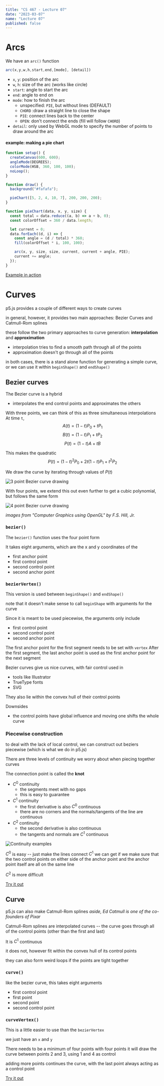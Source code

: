 ```yaml
---
title: "CS 467 - Lecture 07"
date: "2023-03-07"
name: "Lecture 07"
published: false
---
```


# Arcs

We have an `arc()` function

```javascript
arc(x,y,w,h,start,end,[mode], [detail])
```

- `x`, `y`: position of the arc
- `w`, `h`: size of the arc (works like circle)
- `start`: angle to start the arc
- `end`: angle to end on
- `mode`: how to finish the arc
	- unspecified: `PIE`, but without lines (DEFAULT)
	- `CHORD` :draw a straight line to close the shape
	- `PIE`: connect lines back to the center
	- `OPEN`: don't connect the ends (fill will follow `CHORD`)
- `detail`: only used by WebGL mode to specify the number of points to draw around the arc

#### example: making a pie chart

```javascript
function setup() {
  createCanvas(600, 600);
  angleMode(DEGREES);
  colorMode(HSB, 360, 100, 100);
  noLoop();
}

function draw() {
  background("#fafafa");

  pieChart([5, 2, 4, 10, 7], 200, 200, 200);
}

function pieChart(data, x, y, size) {
  const total = data.reduce((a, b) => a + b, 0);
  const colorOffset = 360 / data.length;

  let current = 0;
  data.forEach((d, i) => {
    const angle = (d / total) * 360;
    fill(colorOffset * i, 100, 100);

    arc(x, y, size, size, current, current + angle, PIE);
    current += angle;
  });
}
```
[Example in action](../sketch/2023-03-06-piechart)


# Curves

p5.js provides a couple of different ways to create curves

in general, however, it provides two main approaches: Bezier Curves and Catmull-Rom splines

these follow the two primary approaches to curve generation: **interpolation** and **approximation**
- interpolation tries to find a smooth path through all of the points
- approximation doesn't go through all of the points


in both cases, there is a stand alone function for generating a simple curve, or we can use it within `beginShape()` and `endShape()`



## Bezier curves

The Bezier curve is a hybrid
- interpolates the end control points and approximates the others

With three points, we can think of this as three simultaneous interpolations
At time `t`, 
$$
A(t) = (1-t)P_0 + tP_1
$$
$$
B(t) = (1-t)P_1 + tP_2
$$
$$
P(t) = (1-t)A + tB
$$

This makes the quadratic
$$
P(t) = (1-t)^2P_0 + 2t(1-t)P_1 + t^2P_2
$$

We draw the curve by iterating through values of $P(t)$


![3 point Bezier curve drawing](./lecture07/bezier_3point.png)


With four points, we extend this out even further to get a cubic polynomial, but follows the same form


![4  point Bezier curve drawing](./lecture07/bezier_4point.png)


_images from "Computer Graphics using OpenGL" by F.S. Hill, Jr._

### `bezier()`

The `bezier()` function uses the four point form

It takes eight arguments, which are the x and y coordinates of the
- first anchor point
- first control point
- second control point
- second anchor point

### `bezierVertex()`

This version is used between `beginShape()` and `endShape()`

note that it doesn't make sense to call `beginShape` with arguments for the curve

Since it is meant to be used piecewise, the arguments only include
- first control point
- second control point
- second anchor point

The first anchor point for the first segment needs to be set with `vertex`
After the first segment, the last anchor point is used as the first anchor point for the next segment


Bezier curves give us nice curves, with fair control
used in 
- tools like Illustrator
- TrueType fonts
- SVG

They also lie within the convex hull of their control points

Downsides
- the control points have global influence and moving one shifts the whole curve







### Piecewise construction

to deal with the lack of local control, we can construct out beziers piecewise (which is what we do in p5.js)

There are three levels of continuity we worry about when piecing together curves

The connection point is called the **knot**


- $C^0$ continuity
	- the segments meet with no gaps
	- this is easy to guarantee
- $C^1$ continuity
	- the first derivative is also $C^0$ continuous
	- there are no corners and the normals/tangents of the line are continuous
- $C^2$ continuity
	- the second derivative is also continuous
	- the tangents and normals are $C^1$ continuous


![Continuity examples](./lecture07/continuity.png)

$C^0$ is easy -- just make the lines connect
$C^1$ we can get if we make sure that the two control points on either side of the anchor point and the anchor point itself are all on the same line

$C^2$ is more difficult


[Try it out](../sketch/2023-03-06-bezier)

## Curve

p5.js can also make Catmull-Rom  splines
_aside, Ed Catmull is one of the co-founders of Pixar_

Catmull-Rom splines are interpolated curves -- the curve goes through all of the control points (other than the first and last)

It is $C^1$ continuous 

it does not, however fit within the convex hull of its control points

they can also form weird loops if the points are tight together

### `curve()`

like the bezier curve, this takes eight arguments
- first control point
- first point
- second point
- second control point


### `curveVertex()`
This is a little easier to use than the `bezierVertex`

we just have an `x` and `y` 

There needs to be a minimum of four points
with four points it will draw the curve between points 2 and 3, using 1 and 4 as control

adding more points continues the curve, with the last point always acting as a control point



[Try it out](../sketch/2023-03-06-curve)

